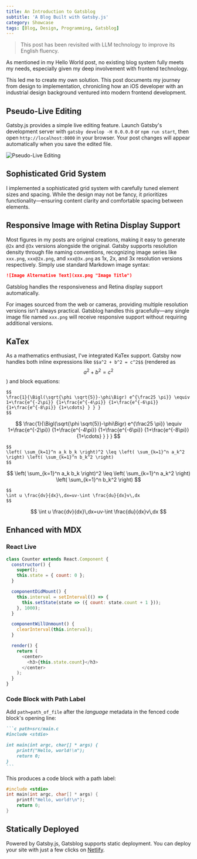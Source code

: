 ```yaml
---
title: An Introduction to Gatsblog
subtitle: 'A Blog Built with Gatsby.js'
category: Showcase
tags: [Blog, Design, Programming, Gatsblog]
---
```


> This post has been revisited with LLM technology to improve its English
> fluency.

As mentioned in my Hello World post, no existing blog system fully meets my
needs, especially given my deep involvement with frontend technology.

This led me to create my own solution. This post documents my journey from
design to implementation, chronicling how an iOS developer with an
industrial design background ventured into modern frontend development.

## Pseudo-Live Editing

Gatsby.js provides a simple live editing feature. Launch Gatsby's
development server with `gatsby develop -H 0.0.0.0` or `npm run start`,
then open `http://localhost:8000` in your browser. Your post changes will
appear automatically when you save the edited file.

![Pseudo-Live Editing](./pseudo-live-editing.gif "Pseudo-Live Editing")

## Sophisticated Grid System

I implemented a sophisticated grid system with carefully tuned element
sizes and spacing. While the design may not be fancy, it
prioritizes functionality—ensuring content clarity and comfortable spacing
between elements.

## Responsive Image with Retina Display Support

Most figures in my posts are original creations, making it easy to
generate `@2x` and `@3x` versions alongside the original. Gatsby supports
resolution density through file naming conventions, recognizing image
series like `xxx.png`, `xxx@2x.png`, and `xxx@3x.png` as 1x, 2x, and 3x
resolution versions respectively. Simply use standard Markdown image
syntax:

```markdown
![Image Alternative Text](xxx.png "Image Title")
```

Gatsblog handles the responsiveness and Retina display support
automatically.

For images sourced from the web or cameras, providing multiple
resolution versions isn't always practical. Gatsblog handles this
gracefully—any single image file named `xxx.png` will receive responsive
support without requiring additional versions.

## KaTex

As a mathematics enthusiast, I've integrated KaTex support. Gatsby now
handles both inline expressions like `$$a^2 + b^2 = c^2$$` (rendered as
$$a^2 + b^2 = c^2$$) and block equations:

```katex
$$
\frac{1}{\Bigl(\sqrt{\phi \sqrt{5}}-\phi\Bigr) e^{\frac25 \pi}} \equiv 1+\frac{e^{-2\pi}} {1+\frac{e^{-4\pi}} {1+\frac{e^{-6\pi}} {1+\frac{e^{-8\pi}} {1+\cdots} } } }
$$
```

$$
\frac{1}{\Bigl(\sqrt{\phi \sqrt{5}}-\phi\Bigr) e^{\frac25 \pi}} \equiv 1+\frac{e^{-2\pi}} {1+\frac{e^{-4\pi}} {1+\frac{e^{-6\pi}} {1+\frac{e^{-8\pi}} {1+\cdots} } } }
$$

```katex
$$
\left( \sum_{k=1}^n a_k b_k \right)^2 \leq \left( \sum_{k=1}^n a_k^2 \right) \left( \sum_{k=1}^n b_k^2 \right)
$$
```

$$
\left( \sum_{k=1}^n a_k b_k \right)^2 \leq \left( \sum_{k=1}^n a_k^2 \right) \left( \sum_{k=1}^n b_k^2 \right)
$$

```katex
$$
\int u \frac{dv}{dx}\,dx=uv-\int \frac{du}{dx}v\,dx
$$
```

$$
\int u \frac{dv}{dx}\,dx=uv-\int \frac{du}{dx}v\,dx
$$

## Enhanced with MDX

### React Live

```javascript react-live
class Counter extends React.Component {
  constructor() {
    super();
    this.state = { count: 0 };
  }

  componentDidMount() {
    this.interval = setInterval(() => {
      this.setState(state => ({ count: state.count + 1 }));
    }, 1000);
  }

  componentWillUnmount() {
    clearInterval(this.interval);
  }

  render() {
    return (
      <center>
        <h3>{this.state.count}</h3>
      </center>
    );
  }
}
```

### Code Block with Path Label

Add `path=path_of_file` after the _language_ metadata in the fenced code
block's opening line:

```markdown
```c path=src/main.c
#include <stdio>

int main(int argc, char[] * args) {
    printf("Hello, world!\n");
    return 0;
}
​​```
```

This produces a code block with a path label:

```c path=src/main.c
#include <stdio>
int main(int argc, char[] * args) {
    printf("Hello, world!\n");
    return 0;
}
```

## Statically Deployed

Powered by Gatsby.js, Gatsblog supports static deployment. You can deploy
your site with just a few clicks on [Netlify](https://netlify.com).

